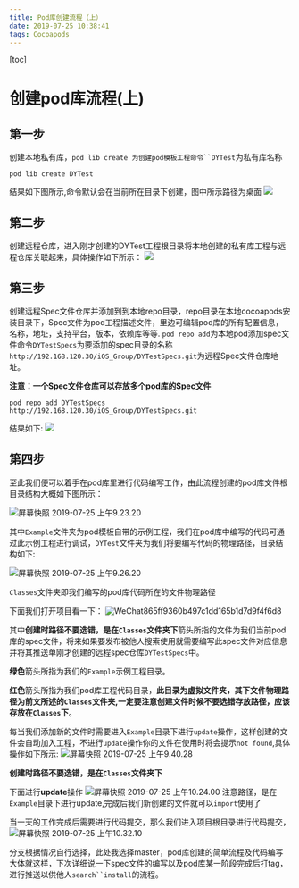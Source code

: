 ```yaml
---
title: Pod库创建流程（上）
date: 2019-07-25 10:38:41
tags: Cocoapods
---
```

<meta name="referrer" content="no-referrer" />

[toc]
# 创建pod库流程(上)
## 第一步

创建本地私有库，`pod lib create 为创建pod模板工程命令``DYTest`为私有库名称
```
pod lib create DYTest
```
结果如下图所示,命令默认会在当前所在目录下创建，图中所示路径为桌面
![](media/15640160877905/%E5%B1%8F%E5%B9%95%E5%BF%AB%E7%85%A7%202019-07-25%20%E4%B8%8A%E5%8D%888.59.05.png)

## 第二步
创建远程仓库，进入刚才创建的DYTest工程根目录将本地创建的私有库工程与远程仓库关联起来，具体操作如下所示：
![](media/15640160877905/%E5%B1%8F%E5%B9%95%E5%BF%AB%E7%85%A7%202019-07-25%20%E4%B8%8A%E5%8D%889.06.37.png
)

## 第三步
创建远程Spec文件仓库并添加到到本地repo目录，repo目录在本地cocoapods安装目录下，Spec文件为pod工程描述文件，里边可编辑pod库的所有配置信息，名称，地址，支持平台，版本，依赖库等等.
`pod repo add`为本地pod添加spec文件命令`DYTestSpecs`为要添加的spec目录的名称`http://192.168.120.30/iOS_Group/DYTestSpecs.git`为远程Spec文件仓库地址。

**注意：一个Spec文件仓库可以存放多个pod库的Spec文件**

```
pod repo add DYTestSpecs http://192.168.120.30/iOS_Group/DYTestSpecs.git
```
结果如下:
![](media/15640160877905/%E5%B1%8F%E5%B9%95%E5%BF%AB%E7%85%A7%202019-07-25%20%E4%B8%8A%E5%8D%889.20.08.png
)

## 第四步
至此我们便可以着手在pod库里进行代码编写工作，由此流程创建的pod库文件根目录结构大概如下图所示：

![屏幕快照 2019-07-25 上午9.23.20](media/15640160877905/%E5%B1%8F%E5%B9%95%E5%BF%AB%E7%85%A7%202019-07-25%20%E4%B8%8A%E5%8D%889.23.20.png)

其中`Example`文件夹为pod模板自带的示例工程，我们在pod库中编写的代码可通过此示例工程进行调试，`DYTest`文件夹为我们将要编写代码的物理路径，目录结构如下:

![屏幕快照 2019-07-25 上午9.26.20](media/15640160877905/%E5%B1%8F%E5%B9%95%E5%BF%AB%E7%85%A7%202019-07-25%20%E4%B8%8A%E5%8D%889.26.20.png)

`Classes`文件夹即我们编写的pod库代码所在的文件物理路径

下面我们打开项目看一下：
![WeChat865ff9360b497c1dd165b1d7d9f4f6d8](media/15640160877905/WeChat865ff9360b497c1dd165b1d7d9f4f6d8.png)

其中**创建时路径不要选错，是在`Classes`文件夹下**箭头所指的文件为我们当前pod库的spec文件，将来如果要发布被他人搜索使用就需要编写此spec文件对应信息并将其推送单刚才创建的远程spec仓库`DYTestSpecs`中。

**绿色**箭头所指为我们的`Example`示例工程目录。

**红色**箭头所指为我们pod库工程代码目录，**此目录为虚拟文件夹，其下文件物理路径为前文所述的`Classes`文件夹,一定要注意创建文件时候不要选错存放路径，应该存放在`Classes`下**。

每当我们添加新的文件时需要进入`Example`目录下进行`update`操作，这样创建的文件会自动加入工程，不进行`update`操作你的文件在使用时将会提示`not found`,具体操作如下所示:
![屏幕快照 2019-07-25 上午9.40.28](media/15640160877905/%E5%B1%8F%E5%B9%95%E5%BF%AB%E7%85%A7%202019-07-25%20%E4%B8%8A%E5%8D%889.40.28.png)

**创建时路径不要选错，是在`Classes`文件夹下**

下面进行**update**操作
![屏幕快照 2019-07-25 上午10.24.00](media/15640160877905/%E5%B1%8F%E5%B9%95%E5%BF%AB%E7%85%A7%202019-07-25%20%E4%B8%8A%E5%8D%8810.24.00.png)
注意路径，是在`Example`目录下进行update,完成后我们新创建的文件就可以`import`使用了

当一天的工作完成后需要进行代码提交，那么我们进入项目根目录进行代码提交，
![屏幕快照 2019-07-25 上午10.32.10](media/15640160877905/%E5%B1%8F%E5%B9%95%E5%BF%AB%E7%85%A7%202019-07-25%20%E4%B8%8A%E5%8D%8810.32.10.png)

分支根据情况自行选择，此处我选择master，pod库创建的简单流程及代码编写大体就这样，下次详细说一下spec文件的编写以及pod库某一阶段完成后打tag，进行推送以供他人`search``install`的流程。

